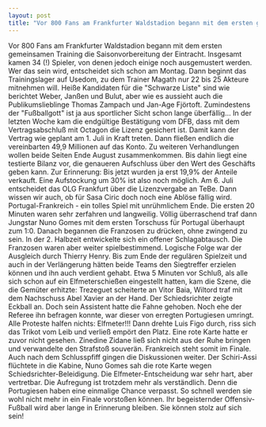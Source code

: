 ```yaml
---
layout: post
title: "Vor 800 Fans am Frankfurter Waldstadion begann mit dem ersten gemeinsamen Training die Saisonvorbereitung der Eintracht."
---
```


Vor 800 Fans am Frankfurter Waldstadion begann mit dem ersten gemeinsamen Training die Saisonvorbereitung der Eintracht. Insgesamt kamen 34 (!) Spieler, von denen jedoch einige noch ausgemustert werden. Wer das sein wird, entscheidet sich schon am Montag. Dann beginnt das Trainingslager auf Usedom, zu dem Trainer Magath nur 22 bis 25 Akteure mitnehmen will. Heiße Kandidaten für die "Schwarze Liste" sind wie berichtet Weber, Janßen und Bulut, aber wie es aussieht auch die Publikumslieblinge Thomas Zampach und Jan-Age Fjörtoft. Zumindestens der "Fußballgott" ist ja aus sportlicher Sicht schon lange überfällig... In der letzten Woche kam die endgültige Bestätigung vom DFB, dass mit dem Vertragsabschluß mit Octagon die Lizenz gesichert ist. Damit kann der Vertrag wie geplant am 1. Juli in Kraft treten. Dann fließen endlich die vereinbarten 49,9 Millionen auf das Konto. Zu weiteren Verhandlungen wollen beide Seiten Ende August zusammenkommen. Bis dahin liegt eine testierte Bilanz vor, die genaueren Aufschluss über den Wert des Geschäfts geben kann. Zur Erinnerung: Bis jetzt wurden ja erst 19,9% der Anteile verkauft. Eine Aufstockung um 30% ist also noch möglich. Am 6. Juli entscheidet das OLG Frankfurt über die Lizenzvergabe an TeBe. Dann wissen wir auch, ob für Sasa Ciric doch noch eine Ablöse fällig wird. Portugal-Frankreich - ein tolles Spiel mit unrühmlichem Ende. Die ersten 20 Minuten waren sehr zerfahren und langweilig. Völlig überraschend traf dann Jungstar Nuno Gomes mit dem ersten Torschuss für Portugal überhaupt zum 1:0. Danach begannen die Franzosen zu drücken, ohne zwingend zu sein. In der 2. Halbzeit entwickelte sich ein offener Schlagabtausch. Die Franzosen waren aber weiter spielbestimmend. Logische Folge war der Ausgleich durch Thierry Henry. Bis zum Ende der regulären Spielzeit und auch in der Verlängerung hätten beide Teams den Siegtreffer erzielen können und ihn auch verdient gehabt. Etwa 5 Minuten vor Schluß, als alle sich schon auf ein Elfmeterschießen eingestellt hatten, kam die Szene, die die Gemüter erhitzte: Trezeguet scheiterte an Vitor Baia, Wiltord traf mit dem Nachschuss Abel Xavier an der Hand. Der Schiedsrichter zeigte Eckball an. Doch sein Assistent hatte die Fahne gehoben. Noch ehe der Referee ihn befragen konnte, war dieser von erregten Portugiesen umringt. Alle Proteste halfen nichts: Elfmeter!!! Dann drehte Luis Figo durch, riss sich das Trikot vom Leib und verließ empört den Platz. Eine rote Karte hatte er zuvor nicht gesehen. Zinedine Zidane ließ sich nicht aus der Ruhe bringen und verwandelte den Strafstoß souverän. Frankreich steht somit im Finale. Auch nach dem Schlusspfiff gingen die Diskussionen weiter. Der Schiri-Assi flüchtete in die Kabine, Nuno Gomes sah die rote Karte wegen Schiedsrichter-Beleidigung. Die Elfmeter-Entscheidung war sehr hart, aber vertretbar. Die Aufregung ist trotzdem mehr als verständlich. Denn die Portugiesen haben eine einmalige Chance verpasst. So schnell werden sie wohl nicht mehr in ein Finale vorstoßen können. Ihr begeisternder Offensiv-Fußball wird aber lange in Erinnerung bleiben. Sie können stolz auf sich sein!
